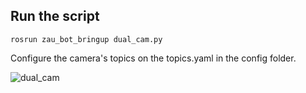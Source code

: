 ## Run the script

    rosrun zau_bot_bringup dual_cam.py 

Configure the camera's topics on the topics.yaml in the config folder.

![dual_cam](https://user-images.githubusercontent.com/80167550/225006875-1c8b5ed5-ae3d-458d-9842-6b913746a203.png)
